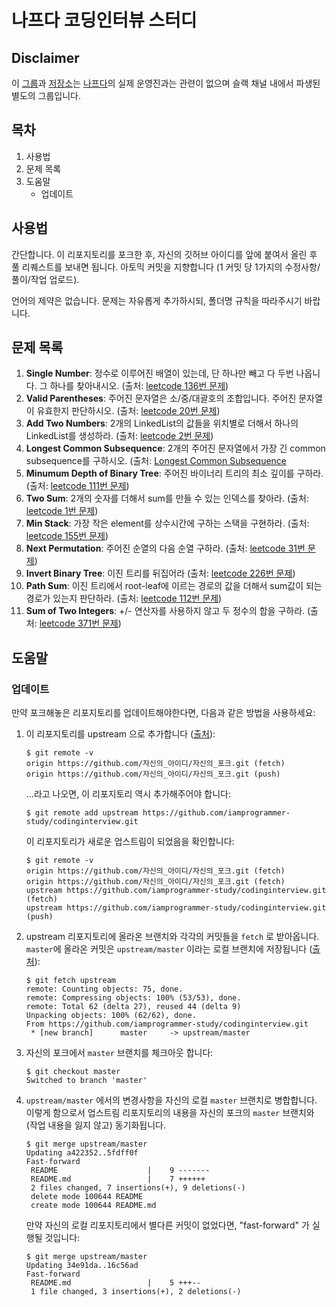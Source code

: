 ﻿# 나프다 코딩인터뷰 스터디

## Disclaimer

이 [그룹](https://github.com/iamprogrammer-study/)과 [저장소](https://github.com/iamprogrammer-study/codinginterview)는 [나프다](http://iamprogrammer.io)의 실제 운영진과는 관련이 없으며 슬랙 채널 내에서 파생된 별도의 그룹입니다.

## 목차

1. 사용법
2. 문제 목록
3. 도움말
	- 업데이트

## 사용법

간단합니다. 이 리포지토리를 포크한 후, 자신의 깃허브 아이디를 앞에 붙여서 올린 후 풀 리퀘스트를 보내면 됩니다. 아토믹 커밋을 지향합니다 (1 커밋 당 1가지의 수정사항/풀이/작업 업로드).

언어의 제약은 없습니다. 문제는 자유롭게 추가하시되, 폴더명 규칙을 따라주시기 바랍니다.

## 문제 목록

1. **Single Number**: 정수로 이루어진 배열이 있는데, 단 하나만 빼고 다 두번 나옵니다. 그 하나를 찾아내시오. (출처: [leetcode 136번 문제](https://leetcode.com/problems/single-number/))
2. **Valid Parentheses**: 주어진 문자열은 소/중/대괄호의 조합입니다. 주어진 문자열이 유효한지 판단하시오. (출처: [leetcode 20번 문제](https://leetcode.com/problems/valid-parentheses/))
3. **Add Two Numbers**:  2개의 LinkedList의 값들을 위치별로 더해서 하나의 LinkedList를 생성하라. (출처: [leetcode 2번 문제](https://leetcode.com/problems/add-two-numbers/))
4. **Longest Common Subsequence**: 2개의 주어진 문자열에서 가장 긴 common subsequence를 구하시오. (출처: [Longest Common Subsequence](http://www.geeksforgeeks.org/dynamic-programming-set-4-longest-common-subsequence/)
5. **Minumum Depth of Binary Tree**: 주어진 바이너리 트리의 최소 깊이를 구하라. (출처: [leetcode 111번 문제](https://leetcode.com/problems/minimum-depth-of-binary-tree/))
6. **Two Sum**: 2개의 숫자를 더해서 sum를 만들 수 있는 인덱스를 찾아라. (출처: [leetcode 1번 문제](https://leetcode.com/problems/two-sum/))
7. **Min Stack**: 가장 작은 element를 상수시간에 구하는  스택을 구현하라. (출처: [leetcode 155번 문제](https://leetcode.com/problems/min-stack/))
8. **Next Permutation**: 주어진 순열의 다음 순열 구하라. (출처: [leetcode 31번 문제](https://leetcode.com/problems/next-permutation/))
9. **Invert Binary Tree**: 이진 트리를 뒤집어라 (출처: [leetcode 226번 문제](https://leetcode.com/problems/invert-binary-tree/))
10. **Path Sum**: 이진 트리에서 root-leaf에 이르는 경로의 값을 더해서 sum값이 되는 경로가 있는지 판단하라. (출처: [leetcode 112번 문제](https://leetcode.com/problems/path-sum/))
11. **Sum of Two Integers**: +/- 연산자를 사용하지 않고 두 정수의 합을 구하라. (출처: [leetcode 371번 문제](https://leetcode.com/problems/sum-of-two-integers/))


## 도움말

### 업데이트

만약 포크해놓은 리포지토리를 업데이트해야한다면, 다음과 같은 방법을 사용하세요:

1. 이 리포지토리를 upstream 으로 추가합니다 ([출처](https://help.github.com/articles/configuring-a-remote-for-a-fork/)):

    ```
	$ git remote -v
    origin https://github.com/자신의_아이디/자신의_포크.git (fetch)
    origin https://github.com/자신의_아이디/자신의_포크.git (push)
    ```

	...라고 나오면, 이 리포지토리 역시 추가해주어야 합니다:

    ```
	$ git remote add upstream https://github.com/iamprogrammer-study/codinginterview.git
    ```

	이 리포지토리가 새로운 업스트림이 되었음을 확인합니다:

    ```
	$ git remote -v
    origin https://github.com/자신의_아이디/자신의_포크.git (fetch)
    origin https://github.com/자신의_아이디/자신의_포크.git (fetch)
    upstream https://github.com/iamprogrammer-study/codinginterview.git (fetch)
    upstream https://github.com/iamprogrammer-study/codinginterview.git (push)
    ```

2. upstream 리포지토리에 올라온 브랜치와 각각의 커밋들을 `fetch` 로 받아옵니다. `master`에 올라온 커밋은 `upstream/master` 이라는 로컬 브랜치에 저장됩니다 ([출처](https://help.github.com/articles/syncing-a-fork/)):

	```
    $ git fetch upstream
    remote: Counting objects: 75, done.
    remote: Compressing objects: 100% (53/53), done.
    remote: Total 62 (delta 27), reused 44 (delta 9)
    Unpacking objects: 100% (62/62), done.
    From https://github.com/iamprogrammer-study/codinginterview.git
	 * [new branch]      master     -> upstream/master
    ```

3. 자신의 포크에서 `master` 브랜치를 체크아웃 합니다:

    ```
    $ git checkout master
    Switched to branch 'master'
    ```

4. `upstream/master` 에서의 변경사항을 자신의 로컬 `master` 브랜치로 병합합니다. 이렇게 함으로서 업스트림 리포지토리의 내용을 자신의 포크의 `master` 브랜치와 (작업 내용을 잃지 않고) 동기화됩니다.

	```
    $ git merge upstream/master
    Updating a422352..5fdff0f
	Fast-forward
	 README                    |    9 -------
	 README.md                 |    7 ++++++
	 2 files changed, 7 insertions(+), 9 deletions(-)
	 delete mode 100644 README
	 create mode 100644 README.md
    ```

    만약 자신의 로컬 리포지토리에서 별다른 커밋이 없었다면, "fast-forward" 가 실행될 것입니다:

    ```
    $ git merge upstream/master
    Updating 34e91da..16c56ad
	Fast-forward
	 README.md                 |    5 +++--
	 1 file changed, 3 insertions(+), 2 deletions(-)
    ```
